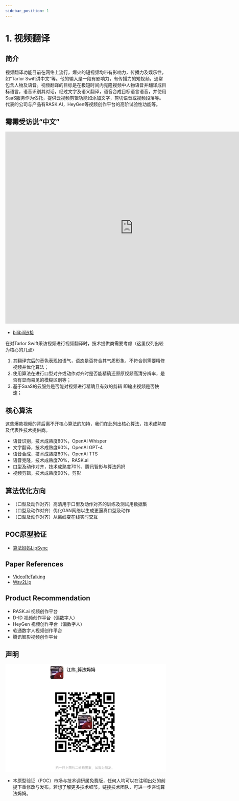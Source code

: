 ```yaml
---
sidebar_position: 1
---
```


# 1. 视频翻译
## 简介
视频翻译功能目前在网络上流行，爆火的短视频均带有影响力，传播力及娱乐性，如“Tarlor Swift讲中文”等。他的输入是一段有影响力，有传播力的短视频，通常包含人物及语音。视频翻译的目标是在极短时间内克隆视频中人物语音并翻译成目标语言，语音识别其对话，经过文字及语义翻译，语音合成目标语言语音，并使用SaaS服务作为依托，提供云视频剪辑功能如添加文字，剪切语音或视频段落等。代表的公司与产品有RASK.AI，HeyGen等视频创作平台的高阶试验性功能等。

## 霉霉受访说“中文”

<iframe width="800" height="600" src="https://www.bilibili.com/video/BV1NN411g7Qk" frameborder="0" allowfullscreen></iframe>

* [bilibili链接](https://www.bilibili.com/video/BV1NN411g7Qk)

在对Tarlor Swift采访视频进行视频翻译时，技术提供商需要考虑（这里仅列出较为核心的几点）

1. 其翻译完后的音色表现如语气，语态是否符合其气质形象，不符合则需要精修视频并优化算法；
2. 使用算法在进行口型对齐或动作对齐时是否能精确还原原视频高清分辨率，是否有显而易见的模糊区别等；
3. 基于SaaS的云服务是否能对视频进行精确且有效的剪辑 即输出视频是否快速；

## 核心算法
这些爆款视频的背后离不开核心算法的加持，我们在此列出核心算法，技术成熟度及代表性技术提供商。

* 语音识别，技术成熟度80%，OpenAI Whisper
* 文字翻译，技术成熟度60%，OpenAI GPT-4
* 语音合成，技术成熟度80%，OpenAI TTS
* 语音克隆，技术成熟度70%，RASK.ai
* 口型及动作对齐，技术成熟度70%，腾讯智影与算法妈妈
* 视频剪辑，技术成熟度90%，剪影

## 算法优化方向
* （口型及动作对齐）高清用于口型及动作对齐的训练及测试用数据集
* （口型及动作对齐）优化GAN网络以生成更逼真口型及动作
* （口型及动作对齐）从离线变在线实时交互

## POC原型验证
* [算法妈妈LipSync](https://huggingface.co/spaces/weijiang2023/LipSync)

## Paper References
* [VideoReTalking](https://ar5iv.org/abs/2211.14758)
* [Wav2Lip](https://ar5iv.org/abs/2008.10010)

## Product Recommendation

* RASK.ai 视频创作平台
* D-ID 视频创作平台（偏数字人） 
* HeyGen 视频创作平台（偏数字人）
* 软通数字人视频创作平台
* 腾讯智影视频创作平台

## 声明
![](./img/contact.png)

* 本原型验证（POC）市场与技术调研属免费版，任何人均可以在注明出处的前提下重修改与发布。若想了解更多技术细节，链接技术团队，可进一步咨询算法妈妈。